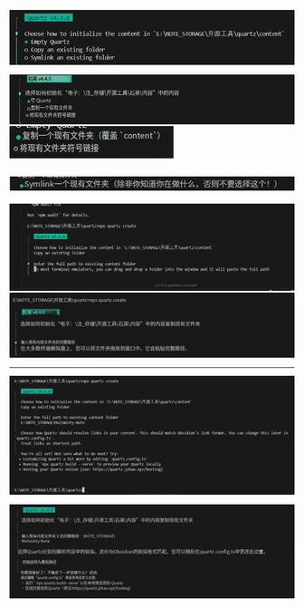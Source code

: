 ![](附件/Pasted%20image%2020250214170127.png)

![](附件/Pasted%20image%2020250214170053.png)
![](附件/Pasted%20image%2020250214170242.png)

![](附件/Pasted%20image%2020250214170307.png)
---



![](附件/Pasted%20image%2020250214170355.png)
![](附件/Pasted%20image%2020250214170413.png)

---

![](附件/Pasted%20image%2020250214170603.png)

![](附件/Pasted%20image%2020250214170620.png)